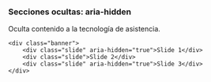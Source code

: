 ### Secciones ocultas: aria-hidden

Oculta contenido a la tecnología de asistencia.

```
<div class="banner">
    <div class="slide" aria-hidden="true">Slide 1</div>
    <div class="slide">Slide 2</div>
    <div class="slide" aria-hidden="true">Slide 3</div>
</div>
```